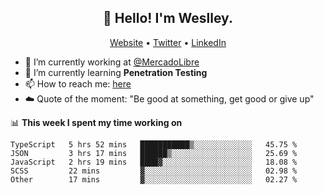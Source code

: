<h2 align="center">👋 Hello! I'm Weslley.</h2>
<p align="center">
  <a href="http://weslleyneri.com.br">Website</a> •
  <a href="https://twitter.com/Weslley_Neri">Twitter</a> •
  <a href="https://www.linkedin.com/in/weslley-neri-3658908b">LinkedIn</a>
</p>


- 🔭 I’m currently working at [@MercadoLibre](https://github.com/mercadolibre)
- 🌱 I’m currently learning **Penetration Testing**
- 📫 How to reach me: [here](mailto:weslley39@gmail.com)
- ☁️ Quote of the moment: "Be good at something, get good or give up"

📊 **This week I spent my time working on**
<!--START_SECTION:waka-->
```text
TypeScript   5 hrs 52 mins   ███████████▒░░░░░░░░░░░░░   45.75 % 
JSON         3 hrs 17 mins   ██████▒░░░░░░░░░░░░░░░░░░   25.69 % 
JavaScript   2 hrs 19 mins   ████▓░░░░░░░░░░░░░░░░░░░░   18.08 % 
SCSS         22 mins         ▓░░░░░░░░░░░░░░░░░░░░░░░░   02.98 % 
Other        17 mins         ▓░░░░░░░░░░░░░░░░░░░░░░░░   02.27 % 
```
<!--END_SECTION:waka-->

<!-- Inspired by https://github.com/gruselhaus/gruselhaus -->
